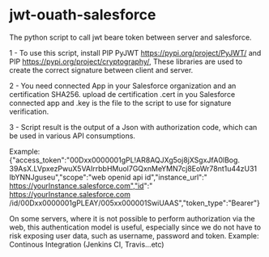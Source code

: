 # jwt-ouath-salesforce
The python script to call jwt beare token between server and salesforce.

1 - To use this script, install PIP PyJWT https://pypi.org/project/PyJWT/ and PIP https://pypi.org/project/cryptography/, These libraries are used to create the correct signature between client and server.

2 - You need connected App in your Salesforce organization and an certification SHA256. upload de certification .cert in you Salesforce connected app and .key is the file to the script to use for signature verification.

3 - Script result is the output of a Json with authorization code, which can be used in various API consumptions.

Example: {"access_token":"00Dxx0000001gPL!AR8AQJXg5oj8jXSgxJfA0lBog.
39AsX.LVpxezPwuX5VAIrrbbHMuol7GQxnMeYMN7cj8EoWr78nt1u44zU31
IbYNNJguseu","scope":"web openid api id","instance_url":"
https://yourInstance.salesforce.com","id":"
https://yourInstance.salesforce.com
/id/00Dxx0000001gPLEAY/005xx000001SwiUAAS","token_type":"Bearer"}

On some servers, where it is not possible to perform authorization via the web, this authentication model is useful, especially since we do not have to risk exposing user data, such as username, password and token. Example: Continous Integration (Jenkins CI, Travis...etc)
